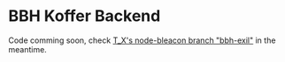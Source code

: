 BBH Koffer Backend
==================

Code comming soon, check [T\_X's node-bleacon branch "bbh-exil"][be] in the meantime.

[be]: https://github.com/T-X/node-bleacon/tree/bb-exil
